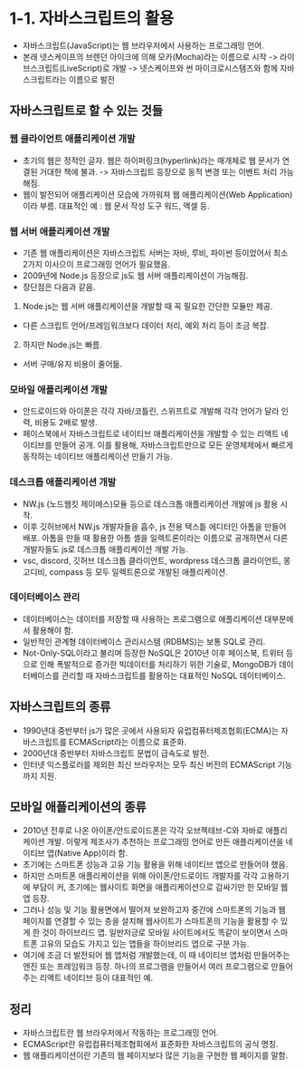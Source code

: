 # 1-1. 자바스크립트의 활용
- 자바스크립트(JavaScript)는 웹 브라우저에서 사용하는 프로그래밍 언어.
- 본래 넷스케이프의 브렌던 아이크에 의해 모카(Mocha)라는 이름으로 시작 -> 라이브스크립트(LiveScript)로 개발 -> 넷스케이프와 썬 마이크로시스템즈와 함께 자바스크립트라는 이름으로 발전

## 자바스크립트로 할 수 있는 것들
### 웹 클라이언트 애플리케이션 개발
- 초기의 웹은 정적인 글자. 웹은 하이퍼링크(hyperlink)라는 매개체로 웹 문서가 연결된 거대한 책에 불과. -> 자바스크립트 등장으로 동적 변경 또는 이벤트 처리 가능해짐.
- 웹이 발전되어 애플리케이션 모습에 가까워져 웹 애플리케이션(Web Application)이라 부름. 대표적인 예 : 웹 문서 작성 도구 워드, 엑셀 등.

### 웹 서버 애플리케이션 개발
- 기존 웹 애플리케이션은 자바스크립트 서버는 자바, 루비, 파이썬 등이었어서 최소 2가지 이사으이 프로그래밍 언어가 필요했음.
- 2009년에 Node.js 등장으로 js도 웹 서버 애플리케이션이 가능해짐.
- 장단점은 다음과 같음.
1. Node.js는 웹 서버 애플리케이션을 개발할 때 꼭 필요한 간단한 모듈만 제공.
- 다른 스크립트 언어/프레임워크보다 데이터 처리, 예외 처리 등이 조금 복잡.
2. 하지만 Node.js는 빠름.
- 서버 구매/유지 비용이 줄어듦.

### 모바일 애플리케이션 개발
- 안드로이드와 아이폰은 각각 자바/코틀린, 스위프트로 개발해 각각 언어가 달라 인력, 비용도 2배로 발생.
- 페이스북에서 자바스크립트로 네이티브 애플리케이션을 개발할 수 있는 리액트 네이티브를 만들어 공개. 이를 활용해, 자바스크립트만으로 모든 운영체제에서 빠르게 동작하는 네이티브 애플리케이션 만들기 가능.

### 데스크톱 애플리케이션 개발
- NW.js (노드웹킷 제이에스)모듈 등으로 데스크톱 애플리케이션 개발에 js 활용 시작.
- 이후 깃허브에서 NW.js 개발자들을 흡수, js 전용 텍스틑 에디터인 아톰을 만들어 배포. 아톰을 만들 때 활용한 아톰 셸을 일렉트론이라는 이름으로 공개하면서 다른 개발자들도 js로 데스크톱 애플리케이션 개발 가능.
- vsc, discord, 깃허브 데스크톱 클라이언트, wordpress 데스크톱 클라이언트, 몽고디비, compass 등 모두 일렉트론으로 개발된 애플리케이션.

### 데이터베이스 관리
- 데이터베이스는 데이터를 저장할 때 사용하는 프로그램으로 애플리케이션 대부분에서 활용해야 함.
- 일반적인 관계형 데이터베이스 관리시스템 (RDBMS)는 보통 SQL로 관리.
- Not-Only-SQL이라고 불리며 등장한 NoSQL은 2010년 이후 페이스북, 트위터 등으로 인해 폭발적으로 증가한 빅데이터를 처리하기 위한 기술로, MongoDB가 데이터베이스를 관리할 때 자바스크립트를 활용하는 대표적인 NoSQL 데이터베이스.

## 자바스크립트의 종류
- 1990년대 중반부터 js가 많은 곳에서 사용되자 유럽컴퓨터제조협회(ECMA)는 자바스크립트를 ECMAScript라는 이름으로 표준화. 
- 2000년대 중반부터 자바스크립트 문법이 급속도로 발전.
- 인터넷 익스플로러를 제외한 최신 브라우저는 모두 최신 버전의 ECMAScript 기능까지 지원.

## 모바일 애플리케이션의 종류
- 2010년 전후로 나온 아이폰/안드로이드폰은 각각 오브젝테브-C와 자바로 애플리케이션 개발. 이렇게 제조사가 추천하는 프로그래밍 언어로 만든 애플리케이션을 네이티브 앱(Native App)이라 함.
- 초기에는 스마트폰 성능과 고유 기능 활용을 위해 네이티브 앱으로 만들어야 했음.
- 하지만 스마트폰 애플리케이션을 위해 아이폰/안드로이드 개발자를 각각 고용하기에 부담이 커, 초기에는 웹사이트 화면을 애플리케이션으로 감싸기만 한 모바일 웹앱 등장.
- 그러나 성능 및 기능 활용면에서 떨어져 보완하고자 중간에 스마트폰의 기능과 웹 페이지를 연결할 수 있는 층을 설치해 웹사이트가 스마트폰의 기능을 활용할 수 있게 한 것이 하이브리드 앱. 일반저긍로 모바일 사이트에서도 똑같이 보이면서 스마트폰 고유의 모습도 가지고 있는 앱들을 하이브리드 앱으로 구분 가능.
- 여기에 조금 더 발전되어 웹 앱처럼 개발했는데, 이 때 네이티브 앱처럼 만들어주는 엔진 또는 프레임워크 등장. 하나의 프로그램을 만들어서 여러 프로그램으로 만들어주는 리액트 네이티브 등이 대표적인 예.

## 정리
- 자바스크립트란 웹 브라우저에서 작동하는 프로그래밍 언어.
- ECMAScript란 유럽컴퓨터제조협회에서 표준화한 자바스크립트의 공식 명칭.
- 웹 애플리케이션이란 기존의 웹 페이지보다 많은 기능을 구현한 웹 페이지를 말함.
